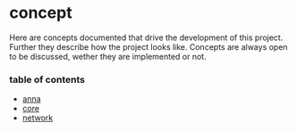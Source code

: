 # concept
Here are concepts documented that drive the development of this project.
Further they describe how the project looks like. Concepts are always open to
be discussed, wether they are implemented or not.

### table of contents
- [anna](anna.md)
- [core](core.md)
- [network](network.md)
